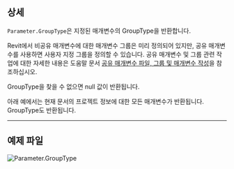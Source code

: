 ## 상세
`Parameter.GroupType`은 지정된 매개변수의 GroupType을 반환합니다.

Revit에서 비공유 매개변수에 대한 매개변수 그룹은 미리 정의되어 있지만, 공유 매개변수를 사용하면 사용자 지정 그룹을 정의할 수 있습니다. 공유 매개변수 및 그룹 관련 작업에 대한 자세한 내용은 도움말 문서 [공유 매개변수 파일, 그룹 및 매개변수 작성](https://help.autodesk.com/view/RVT/2025/KOR/?guid=GUID-94EA2B8E-2C00-4D29-8D5A-C7C6664DE9CE)을 참조하십시오.

GroupType을 찾을 수 없으면 null 값이 반환됩니다.

아래 예에서는 현재 문서의 프로젝트 정보에 대한 모든 매개변수가 반환됩니다. GroupType도 반환됩니다.
___
## 예제 파일

![Parameter.GroupType](./Revit.Elements.Parameter.GroupType_img.jpg)
